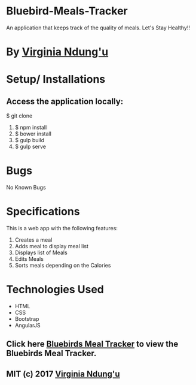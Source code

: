 # Bluebird-Meals-Tracker

An application that keeps track of the quality of meals. Let's Stay Healthy!!

# By [Virginia Ndung'u](https://github.com/VirginiaNdungu1)

# Setup/ Installations
## Access the application locally:
$ git clone

1. $ npm install
2. $ bower install
3. $ gulp build
4. $ gulp serve

# Bugs
No Known Bugs

# Specifications
This is a web app with the following features:
1. Creates a meal
2. Adds meal to display meal list
3. Displays list of Meals
4. Edits Meals
5. Sorts meals depending on the Calories

# Technologies Used

* HTML
* CSS
* Bootstrap
* AngularJS

## Click here [Bluebirds Meal Tracker](https://github.com/VirginiaNdungu1/Bluebird-Meals-Tracker) to view the Bluebirds Meal Tracker.

## MIT (c) 2017 [Virginia Ndung'u](https://github.com/VirginiaNdungu1/Bluebird-Meals-Tracker)
